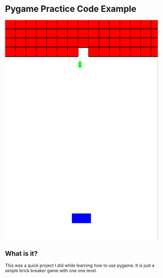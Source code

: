 # Pygame Practice Code Example

<p align="center">
     <img width="1025" height="728" title="Pygame Screenshot" src="./screenshot.PNG"> 
</p>

## What is it? ##
This was a quick project I did while learning how to use pygame. It is just a simple brick breaker game with one one level.
